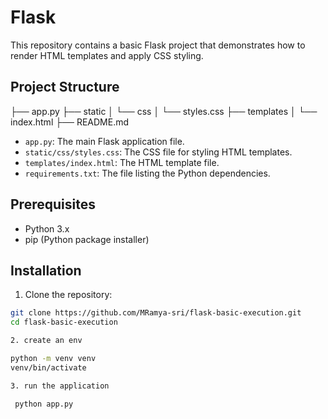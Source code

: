 # Flask

This repository contains a basic Flask project that demonstrates how to render HTML templates and apply CSS styling.

## Project Structure
├── app.py
├── static
│ └── css
│ └── styles.css
├── templates
│ └── index.html
├── README.md


- `app.py`: The main Flask application file.
- `static/css/styles.css`: The CSS file for styling HTML templates.
- `templates/index.html`: The HTML template file.
- `requirements.txt`: The file listing the Python dependencies.

## Prerequisites

- Python 3.x
- pip (Python package installer)

## Installation

  1. Clone the repository:
  
  ```bash
  git clone https://github.com/MRamya-sri/flask-basic-execution.git
  cd flask-basic-execution
  
  2. create an env
  
  python -m venv venv
  venv/bin/activate

 3. run the application

   python app.py

